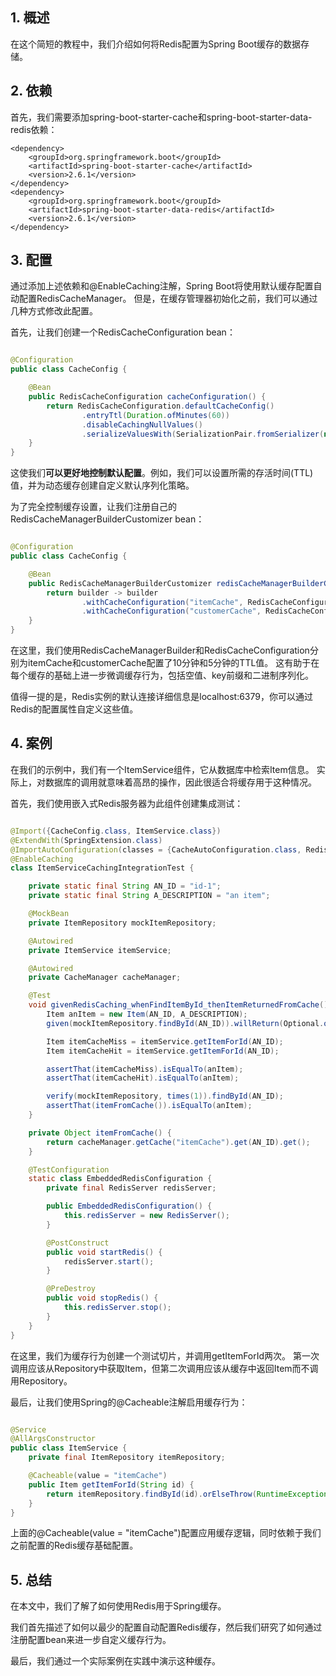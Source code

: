 ## 1. 概述

在这个简短的教程中，我们介绍如何将Redis配置为Spring Boot缓存的数据存储。

## 2. 依赖

首先，我们需要添加spring-boot-starter-cache和spring-boot-starter-data-redis依赖：

```text
<dependency>
    <groupId>org.springframework.boot</groupId>
    <artifactId>spring-boot-starter-cache</artifactId>
    <version>2.6.1</version>
</dependency>
<dependency>
    <groupId>org.springframework.boot</groupId>
    <artifactId>spring-boot-starter-data-redis</artifactId>
    <version>2.6.1</version>
</dependency>
```

## 3. 配置

通过添加上述依赖和@EnableCaching注解，Spring Boot将使用默认缓存配置自动配置RedisCacheManager。
但是，在缓存管理器初始化之前，我们可以通过几种方式修改此配置。

首先，让我们创建一个RedisCacheConfiguration bean：

```java

@Configuration
public class CacheConfig {

    @Bean
    public RedisCacheConfiguration cacheConfiguration() {
        return RedisCacheConfiguration.defaultCacheConfig()
                .entryTtl(Duration.ofMinutes(60))
                .disableCachingNullValues()
                .serializeValuesWith(SerializationPair.fromSerializer(new GenericJackson2JsonRedisSerializer()));
    }
}
```

这使我们**可以更好地控制默认配置**。例如，我们可以设置所需的存活时间(TTL)值，并为动态缓存创建自定义默认序列化策略。

为了完全控制缓存设置，让我们注册自己的RedisCacheManagerBuilderCustomizer bean：

```java

@Configuration
public class CacheConfig {

    @Bean
    public RedisCacheManagerBuilderCustomizer redisCacheManagerBuilderCustomizer() {
        return builder -> builder
                .withCacheConfiguration("itemCache", RedisCacheConfiguration.defaultCacheConfig().entryTtl(Duration.ofMinutes(10)))
                .withCacheConfiguration("customerCache", RedisCacheConfiguration.defaultCacheConfig().entryTtl(Duration.ofMinutes(5)));
    }
}
```

在这里，我们使用RedisCacheManagerBuilder和RedisCacheConfiguration分别为itemCache和customerCache配置了10分钟和5分钟的TTL值。
这有助于在每个缓存的基础上进一步微调缓存行为，包括空值、key前缀和二进制序列化。

值得一提的是，Redis实例的默认连接详细信息是localhost:6379，你可以通过Redis的配置属性自定义这些值。

## 4. 案例

在我们的示例中，我们有一个ItemService组件，它从数据库中检索Item信息。
实际上，对数据库的调用就意味着高昂的操作，因此很适合将缓存用于这种情况。

首先，我们使用嵌入式Redis服务器为此组件创建集成测试：

```java

@Import({CacheConfig.class, ItemService.class})
@ExtendWith(SpringExtension.class)
@ImportAutoConfiguration(classes = {CacheAutoConfiguration.class, RedisAutoConfiguration.class})
@EnableCaching
class ItemServiceCachingIntegrationTest {

    private static final String AN_ID = "id-1";
    private static final String A_DESCRIPTION = "an item";

    @MockBean
    private ItemRepository mockItemRepository;

    @Autowired
    private ItemService itemService;

    @Autowired
    private CacheManager cacheManager;

    @Test
    void givenRedisCaching_whenFindItemById_thenItemReturnedFromCache() {
        Item anItem = new Item(AN_ID, A_DESCRIPTION);
        given(mockItemRepository.findById(AN_ID)).willReturn(Optional.of(anItem));

        Item itemCacheMiss = itemService.getItemForId(AN_ID);
        Item itemCacheHit = itemService.getItemForId(AN_ID);

        assertThat(itemCacheMiss).isEqualTo(anItem);
        assertThat(itemCacheHit).isEqualTo(anItem);

        verify(mockItemRepository, times(1)).findById(AN_ID);
        assertThat(itemFromCache()).isEqualTo(anItem);
    }

    private Object itemFromCache() {
        return cacheManager.getCache("itemCache").get(AN_ID).get();
    }

    @TestConfiguration
    static class EmbeddedRedisConfiguration {
        private final RedisServer redisServer;

        public EmbeddedRedisConfiguration() {
            this.redisServer = new RedisServer();
        }

        @PostConstruct
        public void startRedis() {
            redisServer.start();
        }

        @PreDestroy
        public void stopRedis() {
            this.redisServer.stop();
        }
    }
}
```

在这里，我们为缓存行为创建一个测试切片，并调用getItemForId两次。
第一次调用应该从Repository中获取Item，但第二次调用应该从缓存中返回Item而不调用Repository。

最后，让我们使用Spring的@Cacheable注解启用缓存行为：

```java

@Service
@AllArgsConstructor
public class ItemService {
    private final ItemRepository itemRepository;

    @Cacheable(value = "itemCache")
    public Item getItemForId(String id) {
        return itemRepository.findById(id).orElseThrow(RuntimeException::new);
    }
}
```

上面的@Cacheable(value = "itemCache")配置应用缓存逻辑，同时依赖于我们之前配置的Redis缓存基础配置。

## 5. 总结

在本文中，我们了解了如何使用Redis用于Spring缓存。

我们首先描述了如何以最少的配置自动配置Redis缓存，然后我们研究了如何通过注册配置bean来进一步自定义缓存行为。

最后，我们通过一个实际案例在实践中演示这种缓存。